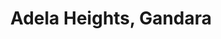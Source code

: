 ---
title: Adela Heights, Gandara
url: /adela-heights-gandara/
latitude: 12.015
longitude: 124.811
---
